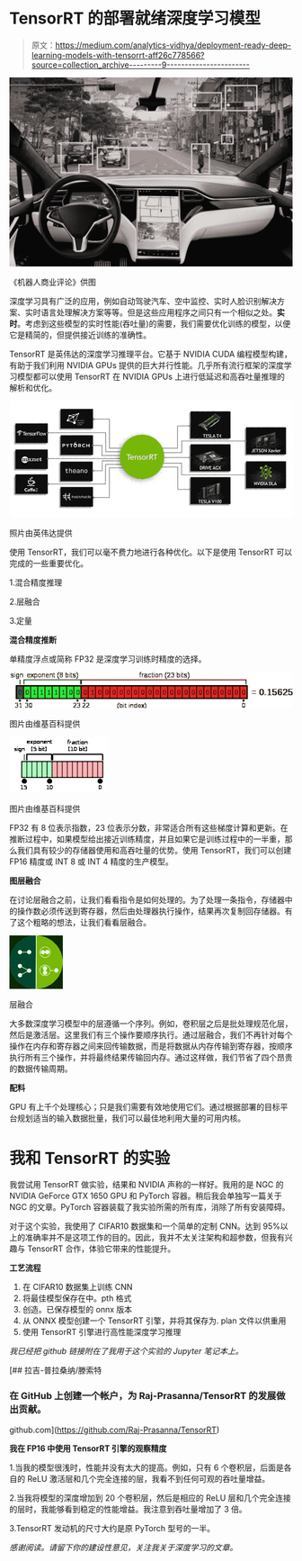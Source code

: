 # TensorRT 的部署就绪深度学习模型

> 原文：<https://medium.com/analytics-vidhya/deployment-ready-deep-learning-models-with-tensorrt-aff26c778566?source=collection_archive---------9----------------------->

![](img/83cfdf384ff29fa2c9d39f078615b025.png)

《机器人商业评论》供图

深度学习具有广泛的应用，例如自动驾驶汽车、空中监控、实时人脸识别解决方案、实时语言处理解决方案等等。但是这些应用程序之间只有一个相似之处。**实时**。考虑到这些模型的实时性能(吞吐量)的需要，我们需要优化训练的模型，以便它是精简的，但提供接近训练的准确性。

TensorRT 是英伟达的深度学习推理平台。它基于 NVIDIA CUDA 编程模型构建，有助于我们利用 NVIDIA GPUs 提供的巨大并行性能。几乎所有流行框架的深度学习模型都可以使用 TensorRT 在 NVIDIA GPUs 上进行低延迟和高吞吐量推理的解析和优化。

![](img/625fb40fe8ce1ae2660440f3523c3fd3.png)

照片由英伟达提供

使用 TensorRT，我们可以毫不费力地进行各种优化。以下是使用 TensorRT 可以完成的一些重要优化。

1.混合精度推理

2.层融合

3.定量

**混合精度推断**

单精度浮点或简称 FP32 是深度学习训练时精度的选择。

![](img/c7920420392d31b9deca59f5ba14018d.png)

图片由维基百科提供

![](img/6044e7255805a138776670b0b7986b23.png)

图片由维基百科提供

FP32 有 8 位表示指数，23 位表示分数，非常适合所有这些梯度计算和更新。在推断过程中，如果模型给出接近训练精度，并且如果它是训练过程中的一半重，那么我们具有较少的存储器使用和高吞吐量的优势。使用 TensorRT，我们可以创建 FP16 精度或 INT 8 或 INT 4 精度的生产模型。

**图层融合**

在讨论层融合之前，让我们看看指令是如何处理的。为了处理一条指令，存储器中的操作数必须传送到寄存器，然后由处理器执行操作，结果再次复制回存储器。有了这个粗略的想法，让我们看看层融合。

![](img/8875d1554e30a8bb35cbfc813c01529e.png)

层融合

大多数深度学习模型中的层遵循一个序列。例如，卷积层之后是批处理规范化层，然后是激活层。这里我们有三个操作要顺序执行。通过层融合，我们不再针对每个操作在内存和寄存器之间来回传输数据，而是将数据从内存传输到寄存器，按顺序执行所有三个操作，并将最终结果传输回内存。通过这样做，我们节省了四个昂贵的数据传输周期。

**配料**

GPU 有上千个处理核心；只是我们需要有效地使用它们。通过根据部署的目标平台规划适当的输入数据批量，我们可以最佳地利用大量的可用内核。

# **我和 TensorRT 的实验**

我尝试用 TensorRT 做实验，结果和 NVIDIA 声称的一样好。我用的是 NGC 的 NVIDIA GeForce GTX 1650 GPU 和 PyTorch 容器。稍后我会单独写一篇关于 NGC 的文章。PyTorch 容器装载了我实验所需的所有库，消除了所有安装障碍。

对于这个实验，我使用了 CIFAR10 数据集和一个简单的定制 CNN。达到 95%以上的准确率并不是这项工作的目的。因此，我并不太关注架构和超参数，但我有兴趣与 TensorRT 合作，体验它带来的性能提升。

**工艺流程**

1.  在 CIFAR10 数据集上训练 CNN
2.  将最佳模型保存在中。pth 格式
3.  创造。已保存模型的 onnx 版本
4.  从 ONNX 模型创建一个 TensorRT 引擎，并将其保存为. plan 文件以供重用
5.  使用 TensorRT 引擎进行高性能深度学习推理

*我已经把 github 链接附在了我用于这个实验的 Jupyter 笔记本上。*

[](https://github.com/Raj-Prasanna/TensorRT) [## 拉吉-普拉桑纳/滕索特

### 在 GitHub 上创建一个帐户，为 Raj-Prasanna/TensorRT 的发展做出贡献。

github.com](https://github.com/Raj-Prasanna/TensorRT) 

**我在 FP16 中使用 TensorRT 引擎的观察精度**

1.当我的模型很浅时，性能并没有太大的提高。例如，只有 6 个卷积层，后面是各自的 ReLU 激活层和几个完全连接的层，我看不到任何可观的吞吐量增益。

2.当我将模型的深度增加到 20 个卷积层，然后是相应的 ReLU 层和几个完全连接的层时，我能够看到稳定的性能增益。我注意到吞吐量增加了 3 倍。

3.TensorRT 发动机的尺寸大约是原 PyTorch 型号的一半。

*感谢阅读。请留下你的建设性意见，关注我关于深度学习的文章。*